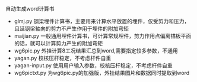 自动生成word计算书
* glmj.py 钢梁埋件计算书，主要用来计算水平放置的埋件，仅受剪力和压力，且延钢梁轴向的剪力不产生作用于埋件的附加弯矩
* maijian.py 一般通用埋件计算书，可计算常规埋件，剪力作用点偏离锚板平面的话，就可以计算剪力产生的附加弯矩
* wg6pic.py 外挂计算8工况结果汇总到word,需要指定较多参数，不通用
* yagan.py 校核压杆稳定，不考虑杆件自重
* yagan-input.py 使用用户输入参数，校核压杆稳定，不考虑杆件自重
* wg6pictxt.py 为wg6pic.py的加强版，外挂结果图片和数据同时提取到word
